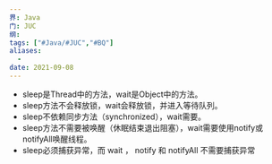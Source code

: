 ```yaml
---
界: Java
门: JUC
纲: 
tags: ["#Java/#JUC","#BQ"]
aliases:
  - 
date: 2021-09-08
---
```


-   sleep是Thread中的方法，wait是Object中的方法。
-   sleep方法不会释放锁，wait会释放锁，并进入等待队列。
-   sleep不依赖同步方法（synchronized），wait需要。
-   sleep方法不需要被唤醒（休眠结束退出阻塞），wait需要使用notify或notifyAll唤醒线程。
-   sleep必须捕获异常，而 wait ， notify 和 notifyAll 不需要捕获异常